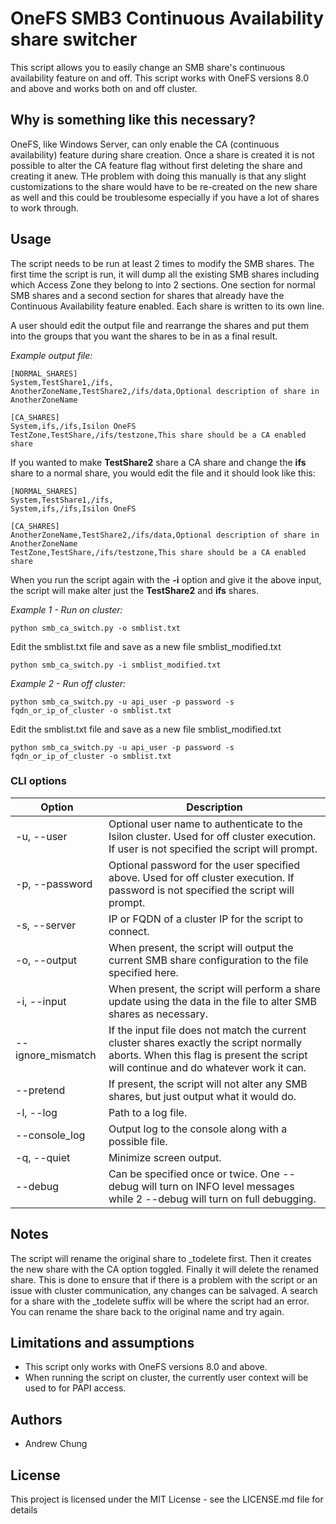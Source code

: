 # OneFS SMB3 Continuous Availability share switcher
This script allows you to easily change an SMB share's continuous availability feature on and off. This script works with OneFS versions 8.0 and above and works both on and off cluster.

## Why is something like this necessary?
OneFS, like Windows Server, can only enable the CA (continuous availability) feature during share creation. Once a share is created it is not possible to alter the CA feature flag without first deleting the share and creating it anew. THe problem with doing this manually is that any slight customizations to the share would have to be re-created on the new share as well and this could be troublesome especially if you have a lot of shares to work through.

## Usage
The script needs to be run at least 2 times to modify the SMB shares. The first time the script is run, it will dump all the existing SMB shares including which Access Zone they belong to into 2 sections. One section for normal SMB shares and a second section for shares that already have the Continuous Availability feature enabled. Each share is written to its own line.

A user should edit the output file and rearrange the shares and put them into the groups that you want the shares to be in as a final result.

*Example output file:*
```
[NORMAL_SHARES]
System,TestShare1,/ifs,
AnotherZoneName,TestShare2,/ifs/data,Optional description of share in AnotherZoneName
    
[CA_SHARES]
System,ifs,/ifs,Isilon OneFS
TestZone,TestShare,/ifs/testzone,This share should be a CA enabled share
```
If you wanted to make __TestShare2__ share a CA share and change the __ifs__ share to a normal share, you would edit the file and it should look like this:
```
[NORMAL_SHARES]
System,TestShare1,/ifs,
System,ifs,/ifs,Isilon OneFS
    
[CA_SHARES]
AnotherZoneName,TestShare2,/ifs/data,Optional description of share in AnotherZoneName
TestZone,TestShare,/ifs/testzone,This share should be a CA enabled share
```
When you run the script again with the __-i__ option and give it the above input, the script will make alter just the __TestShare2__ and __ifs__ shares.


*Example 1 - Run on cluster:*

    python smb_ca_switch.py -o smblist.txt

Edit the smblist.txt file and save as a new file smblist_modified.txt 

    python smb_ca_switch.py -i smblist_modified.txt
    
*Example 2 - Run off cluster:*

    python smb_ca_switch.py -u api_user -p password -s fqdn_or_ip_of_cluster -o smblist.txt

Edit the smblist.txt file and save as a new file smblist_modified.txt

    python smb_ca_switch.py -u api_user -p password -s fqdn_or_ip_of_cluster -o smblist.txt
    
### CLI options
Option|Description
------|-----------
-u, --user|Optional user name to authenticate to the Isilon cluster. Used for off cluster execution. If user is not specified the script will prompt.
-p, --password|Optional password for the user specified above. Used for off cluster execution. If password is not specified the script will prompt.
-s, --server|IP or FQDN of a cluster IP for the script to connect.
-o, --output|When present, the script will output the current SMB share configuration to the file specified here.
-i, --input|When present, the script will perform a share update using the data in the file to alter SMB shares as necessary.
--ignore_mismatch|If the input file does not match the current cluster shares exactly the script normally aborts. When this flag is present the script will continue and do whatever work it can.
--pretend|If present, the script will not alter any SMB shares, but just output what it would do.
-l, --log|Path to a log file.
--console_log|Output log to the console along with a possible file.
-q, --quiet|Minimize screen output.
--debug|Can be specified once or twice. One --debug will turn on INFO level messages while 2 --debug will turn on full debugging.

## Notes
The script will rename the original share to <sharename>_todelete first. Then it creates the new share with the CA option toggled. Finally it will delete the renamed share.
This is done to ensure that if there is a problem with the script or an issue with cluster communication, any changes can be salvaged. A search for a share with the _todelete suffix will be where the script had an error. You can rename the share back to the original name and try again.
    
## Limitations and assumptions
* This script only works with OneFS versions 8.0 and above.
* When running the script on cluster, the currently user context will be used to for PAPI access.

## Authors
* Andrew Chung

## License
This project is licensed under the MIT License - see the LICENSE.md file for details
